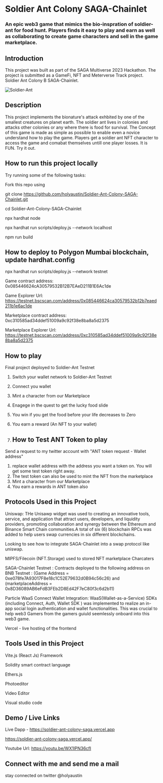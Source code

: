 # Soldier Ant Colony SAGA-Chainlet
### An epic web3 game that mimics the bio-inspration of soldier-ant for food hunt. Players finds it easy to play and earn as well as collaborating to create game characters and sell in the game marketplace.

## Introduction
This project was built as part of the SAGA Multiverse 2023 Hackathon. The project is submitted as a GameFi, NFT and Meterverse Track project. Soldier Ant Colony B SAGA-Chainlet.

![Soldier-Ant](https://github.com/holyaustin/Soldier-Ant-Colony-BNB/blob/main/client/src/assets/bg1.gif)

## Description

This project implements the bionature's attack exhbited by one of the smallest creatures on planet earth. The soldier ant lives in colonies and attacks other colonies or any where there is food for survival. The Concept of this game is made as simple as possible to enable even a novice understand how to play the game. Players get a soldier ant NFT character to access the game and comabat themselves untill one player losses. It is FUN. Try it out.

## How to run this project locally
Try running some of the following tasks:

Fork this repo using

git clone https://github.com/holyaustin/Soldier-Ant-Colony-SAGA-Chainlet.git

cd Soldier-Ant-Colony-SAGA-Chainlet

npx hardhat node

npx hardhat run scripts/deploy.js --network localhost

npm run build

## How to deploy to Polygon Mumbai  blockchain, update hardhat.config
npx hardhat run scripts/deploy.js --network testnet

Game contract address: 0x085446624cA30579532B12B7EAeD211B1E6Ac1de

Game Explorer Url: https://testnet.bscscan.com/address/0x085446624ca30579532b12b7eaed211b1e6ac1de

Marketplace contract address: 0xc310585ad34ddef51009a9c92f38e8ba8a5d2375

Marketplace Explorer Url: https://testnet.bscscan.com/address/0xc310585ad34ddef51009a9c92f38e8ba8a5d2375


## How to play
Final project deployed to Soldier-Ant Testnet
1. Switch your wallet network to Soldier-Ant Testnet
2. Connect you wallet
3. Mint a character from our Marketplace
4. Enagege in the quest to get the lucky food slide
5. You win if you get the food before your life decreases to Zero
6. You earn a reward (An NFT to your wallet) 
7. <Token reward coming soon>
   

   ## How to Test ANT Token to play
Send a request to my twitter account with "ANT token request - Wallet address"
1. replace wallet address with the address you want a token on. You will get some test token right away.
2. The test token can also be used to mint the NFT from the marketplace
3. Mint a character from our Marketplace
4. You earn a rewards in ANT token also

   

## Protocols Used in this Project
Uniswap: THe Unisawp widget was used to creating an innovative tools, service, and
application that attract users, developers, and liquidity providers, promoting collaboration
and synergy between the Ethereum and Binance Smart Chain communities.A total of six (6) blockchain RPCs was added to help users swap currencies in six different blockchains. 

Looking to see how to integrate  SAGA-Chainlet into a swap protocol like uniswap.

MIPFS/Filecoin (NFT.Storage) used to stored NFT marketplace Charcaters

 SAGA-Chainlet Testnet : Contracts deployed to the following address on BNB Testnet : 
(Game Address = 0xe078fe7A93017F8e18c1C52E79632d0B94c56c26) and
(marketplaceAddress = 0x8D36089AB6eFdB3FEb2D8Ed42F7eC80f3c6d2b11)

Particle WaaS Connect Wallet Integration: WaaS(Wallet-as-a-Service) SDKs (including Connect, Auth, Wallet
SDK ) was implemented to realize an in-app social login authentication and wallet functionalities. This was crucial to help web3 Gamers from the gamers guiuld seemlessly onboard into this web3 game.

Vercel - live hosting of the frontend


## Tools Used in this Project
Vite.js (React Js) Framework

Solidity smart contract language

Ethers.js

Photoeditor

Video Editor

Visual studio code


## Demo / Live Links
Live Dapp - https://soldier-ant-colony-saga.vercel.app

https://soldier-ant-colony-saga.vercel.app/

Youtube Url: https://youtu.be/WX1lPN36cfI


## Connect with me and send me a mail

stay connected on twitter @holyaustin
